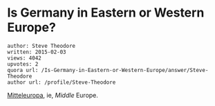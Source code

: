 # Is Germany in Eastern or Western Europe?

	author: Steve Theodore
	written: 2015-02-03
	views: 4042
	upvotes: 2
	quora url: /Is-Germany-in-Eastern-or-Western-Europe/answer/Steve-Theodore
	author url: /profile/Steve-Theodore


[Mitteleuropa](http://en.wikipedia.org/wiki/Mitteleuropa), ie, _Middle_  Europe.

